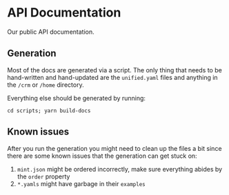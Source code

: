 # API Documentation

Our public API documentation.

## Generation

Most of the docs are generated via a script. The only thing that needs to be hand-written and hand-updated are the `unified.yaml` files and anything in the `/crm` or `/home` directory.

Everything else should be generated by running:

```base Terminal
cd scripts; yarn build-docs
```

## Known issues

After you run the generation you might need to clean up the files a bit since there are some known issues that the generation can get stuck on:

1. `mint.json` might be ordered incorrectly, make sure everything abides by the `order` property
2. `*.yamls` might have garbage in their `examples`
